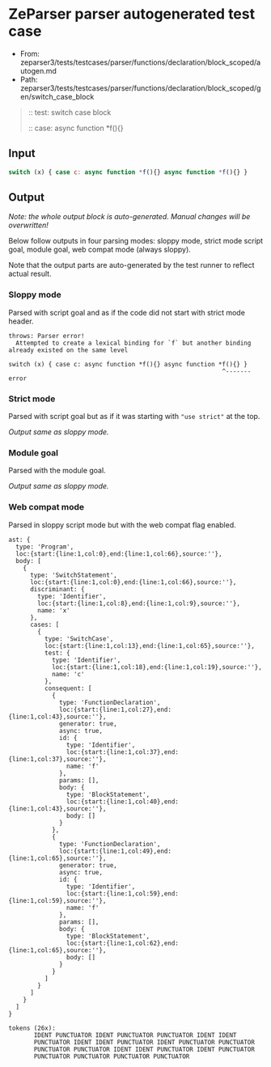 # ZeParser parser autogenerated test case

- From: zeparser3/tests/testcases/parser/functions/declaration/block_scoped/autogen.md
- Path: zeparser3/tests/testcases/parser/functions/declaration/block_scoped/gen/switch_case_block

> :: test: switch case block
>
> :: case: async function *f(){}

## Input


`````js
switch (x) { case c: async function *f(){} async function *f(){} }
`````

## Output

_Note: the whole output block is auto-generated. Manual changes will be overwritten!_

Below follow outputs in four parsing modes: sloppy mode, strict mode script goal, module goal, web compat mode (always sloppy).

Note that the output parts are auto-generated by the test runner to reflect actual result.

### Sloppy mode

Parsed with script goal and as if the code did not start with strict mode header.

`````
throws: Parser error!
  Attempted to create a lexical binding for `f` but another binding already existed on the same level

switch (x) { case c: async function *f(){} async function *f(){} }
                                                           ^------- error
`````

### Strict mode

Parsed with script goal but as if it was starting with `"use strict"` at the top.

_Output same as sloppy mode._

### Module goal

Parsed with the module goal.

_Output same as sloppy mode._

### Web compat mode

Parsed in sloppy script mode but with the web compat flag enabled.

`````
ast: {
  type: 'Program',
  loc:{start:{line:1,col:0},end:{line:1,col:66},source:''},
  body: [
    {
      type: 'SwitchStatement',
      loc:{start:{line:1,col:0},end:{line:1,col:66},source:''},
      discriminant: {
        type: 'Identifier',
        loc:{start:{line:1,col:8},end:{line:1,col:9},source:''},
        name: 'x'
      },
      cases: [
        {
          type: 'SwitchCase',
          loc:{start:{line:1,col:13},end:{line:1,col:65},source:''},
          test: {
            type: 'Identifier',
            loc:{start:{line:1,col:18},end:{line:1,col:19},source:''},
            name: 'c'
          },
          consequent: [
            {
              type: 'FunctionDeclaration',
              loc:{start:{line:1,col:27},end:{line:1,col:43},source:''},
              generator: true,
              async: true,
              id: {
                type: 'Identifier',
                loc:{start:{line:1,col:37},end:{line:1,col:37},source:''},
                name: 'f'
              },
              params: [],
              body: {
                type: 'BlockStatement',
                loc:{start:{line:1,col:40},end:{line:1,col:43},source:''},
                body: []
              }
            },
            {
              type: 'FunctionDeclaration',
              loc:{start:{line:1,col:49},end:{line:1,col:65},source:''},
              generator: true,
              async: true,
              id: {
                type: 'Identifier',
                loc:{start:{line:1,col:59},end:{line:1,col:59},source:''},
                name: 'f'
              },
              params: [],
              body: {
                type: 'BlockStatement',
                loc:{start:{line:1,col:62},end:{line:1,col:65},source:''},
                body: []
              }
            }
          ]
        }
      ]
    }
  ]
}

tokens (26x):
       IDENT PUNCTUATOR IDENT PUNCTUATOR PUNCTUATOR IDENT IDENT
       PUNCTUATOR IDENT IDENT PUNCTUATOR IDENT PUNCTUATOR PUNCTUATOR
       PUNCTUATOR PUNCTUATOR IDENT IDENT PUNCTUATOR IDENT PUNCTUATOR
       PUNCTUATOR PUNCTUATOR PUNCTUATOR PUNCTUATOR
`````

